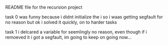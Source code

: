 README file for the recursion project

task 0 was funny because i didnt initialize the i so i waas getting segfault for no reason but ok i solved it quickly, on to harder tasks

task 1 i delcared a variable for seemlingly no reason, even though if i remoeved it i got a segfault, im going to keep on going now...